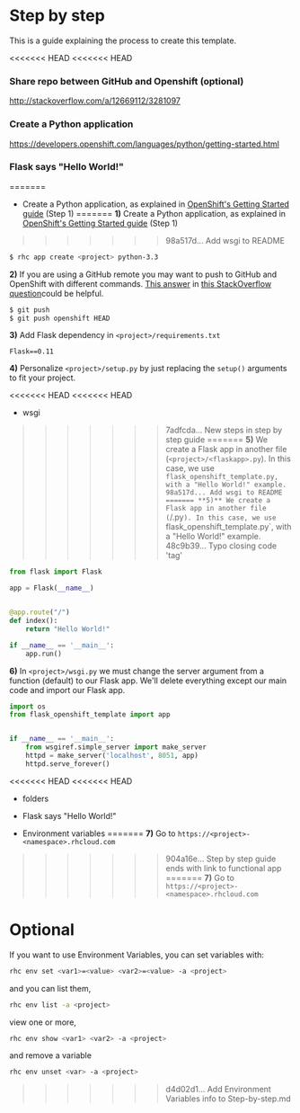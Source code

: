 # Step by step

This is a guide explaining the process to create this template.

<<<<<<< HEAD
<<<<<<< HEAD
### Share repo between GitHub and Openshift (optional)

http://stackoverflow.com/a/12669112/3281097

### Create a Python application

https://developers.openshift.com/languages/python/getting-started.html

### Flask says "Hello World!"
=======
- Create a Python application, as explained in [OpenShift's Getting Started guide](https://developers.openshift.com/languages/python/getting-started.html) (Step 1)
=======
**1)** Create a Python application, as explained in [OpenShift's Getting Started guide](https://developers.openshift.com/languages/python/getting-started.html) (Step 1)
>>>>>>> 98a517d... Add wsgi to README

```bash
$ rhc app create <project> python-3.3
```

**2)** If you are using a GitHub remote you may want to push to GitHub and OpenShift with different commands. [This answer](http://stackoverflow.com/a/12669112/3281097) in [this StackOverflow question](http://stackoverflow.com/q/12657168/3281097)could be helpful.

```bash
$ git push
$ git push openshift HEAD
``` 

**3)** Add Flask dependency in `<project>/requirements.txt`

```
Flask==0.11
```


**4)** Personalize `<project>/setup.py` by just replacing the `setup()` arguments to fit your project.

<<<<<<< HEAD
<<<<<<< HEAD
- wsgi
>>>>>>> 7adfcda... New steps in step by step guide
=======
**5)** We create a Flask app in another file (`<project>/<flaskapp>.py`). In this case, we use `flask_openshift_template.py, with a "Hello World!" example.
>>>>>>> 98a517d... Add wsgi to README
=======
**5)** We create a Flask app in another file (`<project>/<flaskapp>.py`). In this case, we use `flask_openshift_template.py`, with a "Hello World!" example.
>>>>>>> 48c9b39... Typo closing code 'tag'

```python
from flask import Flask

app = Flask(__name__)


@app.route("/")
def index():
    return "Hello World!"

if __name__ == '__main__':
    app.run()
```

**6)** In `<project>/wsgi.py` we must change the server argument from a function (default) to our Flask app. We'll delete everything except our main code and import our Flask app.

```python
import os
from flask_openshift_template import app


if __name__ == '__main__':
    from wsgiref.simple_server import make_server
    httpd = make_server('localhost', 8051, app)
    httpd.serve_forever()
```

<<<<<<< HEAD
<<<<<<< HEAD
- folders

- Flask says "Hello World!"

- Environment variables
=======
**7)** Go to `https://<project>-<namespace>.rhcloud.com`
>>>>>>> 904a16e... Step by step guide ends with link to functional app
=======
**7)** Go to `https://<project>-<namespace>.rhcloud.com`

# Optional

If you want to use Environment Variables, you can set variables with:

```bash
rhc env set <var1>=<value> <var2>=<value> -a <project>
```

and you can list them,

```bash
rhc env list -a <project>
```

view one or more,

```bash
rhc env show <var1> <var2> -a <project>
```

and remove a variable

```bash
rhc env unset <var> -a <project>
```
>>>>>>> d4d02d1... Add Environment Variables info to Step-by-step.md
